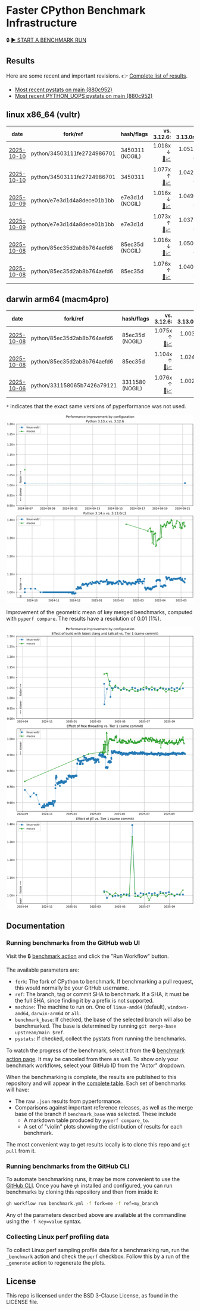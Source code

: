 # Faster CPython Benchmark Infrastructure

🔒 [▶️ START A BENCHMARK RUN](../../actions/workflows/benchmark.yml)

## Results

Here are some recent and important revisions. 👉 [Complete list of results](RESULTS.md).

<!-- START table -->
- [Most recent  pystats on main (880c952)](results/bm-20251004-3.15.0a0-880c952/bm-20251004-vultr-x86_64-python-880c9526f91960b9cba5-3.15.0a0-880c952-pystats.md)
- [Most recent PYTHON_UOPS pystats on main (880c952)](results/bm-20251004-3.15.0a0-880c952-PYTHON_UOPS/bm-20251004-vultr-x86_64-python-880c9526f91960b9cba5-3.15.0a0-880c952-pystats.md)

## linux x86_64 (vultr)
| date | fork/ref | hash/flags | vs. 3.12.6: | vs. 3.13.0rc2: | vs. base: |
| --- | --- | --- | ---: | ---: | ---: |
| [2025-10-10](results/bm-20251010-3.15.0a0-3450311-NOGIL) | python/34503111fe2724986701 | 3450311 (NOGIL) | 1.018x ↓<br>[📄](results/bm-20251010-3.15.0a0-3450311-NOGIL/bm-20251010-vultr-x86_64-python-34503111fe2724986701-3.15.0a0-3450311-vs-3.12.6.md)[📈](results/bm-20251010-3.15.0a0-3450311-NOGIL/bm-20251010-vultr-x86_64-python-34503111fe2724986701-3.15.0a0-3450311-vs-3.12.6.svg) | 1.051x ↓<br>[📄](results/bm-20251010-3.15.0a0-3450311-NOGIL/bm-20251010-vultr-x86_64-python-34503111fe2724986701-3.15.0a0-3450311-vs-3.13.0rc2.md)[📈](results/bm-20251010-3.15.0a0-3450311-NOGIL/bm-20251010-vultr-x86_64-python-34503111fe2724986701-3.15.0a0-3450311-vs-3.13.0rc2.svg) | 1.095x ↓<br>[📄](results/bm-20251010-3.15.0a0-3450311-NOGIL/bm-20251010-vultr-x86_64-python-34503111fe2724986701-3.15.0a0-3450311-vs-base.md)[📈](results/bm-20251010-3.15.0a0-3450311-NOGIL/bm-20251010-vultr-x86_64-python-34503111fe2724986701-3.15.0a0-3450311-vs-base.svg)[🧠](results/bm-20251010-3.15.0a0-3450311-NOGIL/bm-20251010-vultr-x86_64-python-34503111fe2724986701-3.15.0a0-3450311-vs-base-mem.svg) |
| [2025-10-10](results/bm-20251010-3.15.0a0-3450311) | python/34503111fe2724986701 | 3450311 | 1.077x ↑<br>[📄](results/bm-20251010-3.15.0a0-3450311/bm-20251010-vultr-x86_64-python-34503111fe2724986701-3.15.0a0-3450311-vs-3.12.6.md)[📈](results/bm-20251010-3.15.0a0-3450311/bm-20251010-vultr-x86_64-python-34503111fe2724986701-3.15.0a0-3450311-vs-3.12.6.svg) | 1.042x ↑<br>[📄](results/bm-20251010-3.15.0a0-3450311/bm-20251010-vultr-x86_64-python-34503111fe2724986701-3.15.0a0-3450311-vs-3.13.0rc2.md)[📈](results/bm-20251010-3.15.0a0-3450311/bm-20251010-vultr-x86_64-python-34503111fe2724986701-3.15.0a0-3450311-vs-3.13.0rc2.svg) |  |
| [2025-10-09](results/bm-20251009-3.15.0a0-e7e3d1d-NOGIL) | python/e7e3d1d4a8dece01b1bb | e7e3d1d (NOGIL) | 1.016x ↓<br>[📄](results/bm-20251009-3.15.0a0-e7e3d1d-NOGIL/bm-20251009-vultr-x86_64-python-e7e3d1d4a8dece01b1bb-3.15.0a0-e7e3d1d-vs-3.12.6.md)[📈](results/bm-20251009-3.15.0a0-e7e3d1d-NOGIL/bm-20251009-vultr-x86_64-python-e7e3d1d4a8dece01b1bb-3.15.0a0-e7e3d1d-vs-3.12.6.svg) | 1.049x ↓<br>[📄](results/bm-20251009-3.15.0a0-e7e3d1d-NOGIL/bm-20251009-vultr-x86_64-python-e7e3d1d4a8dece01b1bb-3.15.0a0-e7e3d1d-vs-3.13.0rc2.md)[📈](results/bm-20251009-3.15.0a0-e7e3d1d-NOGIL/bm-20251009-vultr-x86_64-python-e7e3d1d4a8dece01b1bb-3.15.0a0-e7e3d1d-vs-3.13.0rc2.svg) | 1.089x ↓<br>[📄](results/bm-20251009-3.15.0a0-e7e3d1d-NOGIL/bm-20251009-vultr-x86_64-python-e7e3d1d4a8dece01b1bb-3.15.0a0-e7e3d1d-vs-base.md)[📈](results/bm-20251009-3.15.0a0-e7e3d1d-NOGIL/bm-20251009-vultr-x86_64-python-e7e3d1d4a8dece01b1bb-3.15.0a0-e7e3d1d-vs-base.svg)[🧠](results/bm-20251009-3.15.0a0-e7e3d1d-NOGIL/bm-20251009-vultr-x86_64-python-e7e3d1d4a8dece01b1bb-3.15.0a0-e7e3d1d-vs-base-mem.svg) |
| [2025-10-09](results/bm-20251009-3.15.0a0-e7e3d1d) | python/e7e3d1d4a8dece01b1bb | e7e3d1d | 1.073x ↑<br>[📄](results/bm-20251009-3.15.0a0-e7e3d1d/bm-20251009-vultr-x86_64-python-e7e3d1d4a8dece01b1bb-3.15.0a0-e7e3d1d-vs-3.12.6.md)[📈](results/bm-20251009-3.15.0a0-e7e3d1d/bm-20251009-vultr-x86_64-python-e7e3d1d4a8dece01b1bb-3.15.0a0-e7e3d1d-vs-3.12.6.svg) | 1.037x ↑<br>[📄](results/bm-20251009-3.15.0a0-e7e3d1d/bm-20251009-vultr-x86_64-python-e7e3d1d4a8dece01b1bb-3.15.0a0-e7e3d1d-vs-3.13.0rc2.md)[📈](results/bm-20251009-3.15.0a0-e7e3d1d/bm-20251009-vultr-x86_64-python-e7e3d1d4a8dece01b1bb-3.15.0a0-e7e3d1d-vs-3.13.0rc2.svg) |  |
| [2025-10-08](results/bm-20251008-3.15.0a0-85ec35d-NOGIL) | python/85ec35d2ab8b764aefd6 | 85ec35d (NOGIL) | 1.016x ↓<br>[📄](results/bm-20251008-3.15.0a0-85ec35d-NOGIL/bm-20251008-vultr-x86_64-python-85ec35d2ab8b764aefd6-3.15.0a0-85ec35d-vs-3.12.6.md)[📈](results/bm-20251008-3.15.0a0-85ec35d-NOGIL/bm-20251008-vultr-x86_64-python-85ec35d2ab8b764aefd6-3.15.0a0-85ec35d-vs-3.12.6.svg) | 1.050x ↓<br>[📄](results/bm-20251008-3.15.0a0-85ec35d-NOGIL/bm-20251008-vultr-x86_64-python-85ec35d2ab8b764aefd6-3.15.0a0-85ec35d-vs-3.13.0rc2.md)[📈](results/bm-20251008-3.15.0a0-85ec35d-NOGIL/bm-20251008-vultr-x86_64-python-85ec35d2ab8b764aefd6-3.15.0a0-85ec35d-vs-3.13.0rc2.svg) | 1.091x ↓<br>[📄](results/bm-20251008-3.15.0a0-85ec35d-NOGIL/bm-20251008-vultr-x86_64-python-85ec35d2ab8b764aefd6-3.15.0a0-85ec35d-vs-base.md)[📈](results/bm-20251008-3.15.0a0-85ec35d-NOGIL/bm-20251008-vultr-x86_64-python-85ec35d2ab8b764aefd6-3.15.0a0-85ec35d-vs-base.svg)[🧠](results/bm-20251008-3.15.0a0-85ec35d-NOGIL/bm-20251008-vultr-x86_64-python-85ec35d2ab8b764aefd6-3.15.0a0-85ec35d-vs-base-mem.svg) |
| [2025-10-08](results/bm-20251008-3.15.0a0-85ec35d) | python/85ec35d2ab8b764aefd6 | 85ec35d | 1.076x ↑<br>[📄](results/bm-20251008-3.15.0a0-85ec35d/bm-20251008-vultr-x86_64-python-85ec35d2ab8b764aefd6-3.15.0a0-85ec35d-vs-3.12.6.md)[📈](results/bm-20251008-3.15.0a0-85ec35d/bm-20251008-vultr-x86_64-python-85ec35d2ab8b764aefd6-3.15.0a0-85ec35d-vs-3.12.6.svg) | 1.040x ↑<br>[📄](results/bm-20251008-3.15.0a0-85ec35d/bm-20251008-vultr-x86_64-python-85ec35d2ab8b764aefd6-3.15.0a0-85ec35d-vs-3.13.0rc2.md)[📈](results/bm-20251008-3.15.0a0-85ec35d/bm-20251008-vultr-x86_64-python-85ec35d2ab8b764aefd6-3.15.0a0-85ec35d-vs-3.13.0rc2.svg) |  |

## darwin arm64 (macm4pro)
| date | fork/ref | hash/flags | vs. 3.12.6: | vs. 3.13.0rc2: | vs. base: |
| --- | --- | --- | ---: | ---: | ---: |
| [2025-10-08](results/bm-20251008-3.15.0a0-85ec35d-NOGIL) | python/85ec35d2ab8b764aefd6 | 85ec35d (NOGIL) | 1.075x ↑<br>[📄](results/bm-20251008-3.15.0a0-85ec35d-NOGIL/bm-20251008-macm4pro-arm64-python-85ec35d2ab8b764aefd6-3.15.0a0-85ec35d-vs-3.12.6.md)[📈](results/bm-20251008-3.15.0a0-85ec35d-NOGIL/bm-20251008-macm4pro-arm64-python-85ec35d2ab8b764aefd6-3.15.0a0-85ec35d-vs-3.12.6.svg) | 1.003x ↓<br>[📄](results/bm-20251008-3.15.0a0-85ec35d-NOGIL/bm-20251008-macm4pro-arm64-python-85ec35d2ab8b764aefd6-3.15.0a0-85ec35d-vs-3.13.0rc2.md)[📈](results/bm-20251008-3.15.0a0-85ec35d-NOGIL/bm-20251008-macm4pro-arm64-python-85ec35d2ab8b764aefd6-3.15.0a0-85ec35d-vs-3.13.0rc2.svg) | 1.028x ↓<br>[📄](results/bm-20251008-3.15.0a0-85ec35d-NOGIL/bm-20251008-macm4pro-arm64-python-85ec35d2ab8b764aefd6-3.15.0a0-85ec35d-vs-base.md)[📈](results/bm-20251008-3.15.0a0-85ec35d-NOGIL/bm-20251008-macm4pro-arm64-python-85ec35d2ab8b764aefd6-3.15.0a0-85ec35d-vs-base.svg)[🧠](results/bm-20251008-3.15.0a0-85ec35d-NOGIL/bm-20251008-macm4pro-arm64-python-85ec35d2ab8b764aefd6-3.15.0a0-85ec35d-vs-base-mem.svg) |
| [2025-10-08](results/bm-20251008-3.15.0a0-85ec35d) | python/85ec35d2ab8b764aefd6 | 85ec35d | 1.104x ↑<br>[📄](results/bm-20251008-3.15.0a0-85ec35d/bm-20251008-macm4pro-arm64-python-85ec35d2ab8b764aefd6-3.15.0a0-85ec35d-vs-3.12.6.md)[📈](results/bm-20251008-3.15.0a0-85ec35d/bm-20251008-macm4pro-arm64-python-85ec35d2ab8b764aefd6-3.15.0a0-85ec35d-vs-3.12.6.svg) | 1.024x ↑<br>[📄](results/bm-20251008-3.15.0a0-85ec35d/bm-20251008-macm4pro-arm64-python-85ec35d2ab8b764aefd6-3.15.0a0-85ec35d-vs-3.13.0rc2.md)[📈](results/bm-20251008-3.15.0a0-85ec35d/bm-20251008-macm4pro-arm64-python-85ec35d2ab8b764aefd6-3.15.0a0-85ec35d-vs-3.13.0rc2.svg) |  |
| [2025-10-06](results/bm-20251006-3.15.0a0-3311580-NOGIL) | python/331158065b7426a79121 | 3311580 (NOGIL) | 1.076x ↑<br>[📄](results/bm-20251006-3.15.0a0-3311580-NOGIL/bm-20251006-macm4pro-arm64-python-331158065b7426a79121-3.15.0a0-3311580-vs-3.12.6.md)[📈](results/bm-20251006-3.15.0a0-3311580-NOGIL/bm-20251006-macm4pro-arm64-python-331158065b7426a79121-3.15.0a0-3311580-vs-3.12.6.svg) | 1.002x ↓<br>[📄](results/bm-20251006-3.15.0a0-3311580-NOGIL/bm-20251006-macm4pro-arm64-python-331158065b7426a79121-3.15.0a0-3311580-vs-3.13.0rc2.md)[📈](results/bm-20251006-3.15.0a0-3311580-NOGIL/bm-20251006-macm4pro-arm64-python-331158065b7426a79121-3.15.0a0-3311580-vs-3.13.0rc2.svg) | 1.023x ↓<br>[📄](results/bm-20251006-3.15.0a0-3311580-NOGIL/bm-20251006-macm4pro-arm64-python-331158065b7426a79121-3.15.0a0-3311580-vs-base.md)[📈](results/bm-20251006-3.15.0a0-3311580-NOGIL/bm-20251006-macm4pro-arm64-python-331158065b7426a79121-3.15.0a0-3311580-vs-base.svg)[🧠](results/bm-20251006-3.15.0a0-3311580-NOGIL/bm-20251006-macm4pro-arm64-python-331158065b7426a79121-3.15.0a0-3311580-vs-base-mem.svg) |


<!-- END table -->

`*` indicates that the exact same versions of pyperformance was not used.

![Longitudinal speed improvement](/longitudinal.svg)

Improvement of the geometric mean of key merged benchmarks, computed with `pyperf compare`.
The results have a resolution of 0.01 (1%).

![Configuration speed improvement](/configs.svg)

## Documentation

### Running benchmarks from the GitHub web UI

Visit the 🔒 [benchmark action](../../actions/workflows/benchmark.yml) and click the "Run Workflow" button.

The available parameters are:

- `fork`: The fork of CPython to benchmark.
  If benchmarking a pull request, this would normally be your GitHub username.
- `ref`: The branch, tag or commit SHA to benchmark.
  If a SHA, it must be the full SHA, since finding it by a prefix is not supported.
- `machine`: The machine to run on.
  One of `linux-amd64` (default), `windows-amd64`, `darwin-arm64` or `all`.
- `benchmark_base`: If checked, the base of the selected branch will also be benchmarked.
  The base is determined by running `git merge-base upstream/main $ref`.
- `pystats`: If checked, collect the pystats from running the benchmarks.

To watch the progress of the benchmark, select it from the 🔒 [benchmark action page](../../actions/workflows/benchmark.yml).
It may be canceled from there as well.
To show only your benchmark workflows, select your GitHub ID from the "Actor" dropdown.

When the benchmarking is complete, the results are published to this repository and will appear in the [complete table](RESULTS.md).
Each set of benchmarks will have:

- The raw `.json` results from pyperformance.
- Comparisons against important reference releases, as well as the merge base of the branch if `benchmark_base` was selected. These include
  - A markdown table produced by `pyperf compare_to`.
  - A set of "violin" plots showing the distribution of results for each benchmark.

The most convenient way to get results locally is to clone this repo and `git pull` from it.

### Running benchmarks from the GitHub CLI

To automate benchmarking runs, it may be more convenient to use the [GitHub CLI](https://cli.github.com/).
Once you have `gh` installed and configured, you can run benchmarks by cloning this repository and then from inside it:

```bash session
gh workflow run benchmark.yml -f fork=me -f ref=my_branch
```

Any of the parameters described above are available at the commandline using the `-f key=value` syntax.

### Collecting Linux perf profiling data

To collect Linux perf sampling profile data for a benchmarking run, run the `_benchmark` action and check the `perf` checkbox.
Follow this by a run of the `_generate` action to regenerate the plots.

## License

This repo is licensed under the BSD 3-Clause License, as found in the LICENSE file.
